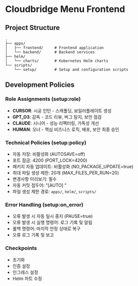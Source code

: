 # Cloudbridge Menu Frontend

## Project Structure

```plaintext
.
├── apps/
│   ├── frontend/     # Frontend application
│   └── backend/      # Backend services
├── helm/
│   └── charts/       # Kubernetes Helm charts
└── scripts/
    └── setup/        # Setup and configuration scripts
```

## Development Policies

### Role Assignments (setup:role)

- **CURSOR**: 시공 인턴 - 스캐폴딩, 보일러플레이트 생성
- **GPT_O3**: 감독 - 코드 리뷰, 버그 탐지, 보안 점검
- **CLAUDE**: 시니어 - 성능 리팩터링, 가독성 개선
- **HUMAN**: 오너 - 핵심 비즈니스 로직, 배포, 보안 최종 승인

### Technical Policies (setup:policy)

- 자동 저장: 비활성화 (AUTOSAVE=off)
- 포트 잠금: 4200 (PORT_LOCK=4200)
- 패키지 자동 업데이트: 비활성화 (NO_PACKAGE_UPDATE=true)
- 최대 파일 생성 제한: 20개 (MAX_FILES_PER_RUN=20)
- 변경사항 미리보기: 필수
- 자동 커밋 접두어: "[AUTO] "
- 파일 생성 제한 경로: `apps/`, `helm/`, `scripts/`

### Error Handling (setup:on_error)

- 오류 발생 시 자동 일시 중지 (PAUSE=true)
- 오류 발생 시 실행 명령어: 로그 기록 및 알림
- 롤백 명령어: 마지막 안정 상태로 복구
- 오류 로그 기록 및 보고

### Checkpoints

- 초기화
- 인증 설정
- 인그레스 설정
- Helm 차트 수정
